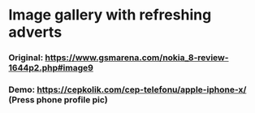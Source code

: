 # Image gallery with refreshing adverts

### Original: https://www.gsmarena.com/nokia_8-review-1644p2.php#image9
### Demo: https://cepkolik.com/cep-telefonu/apple-iphone-x/ (Press phone profile pic)
